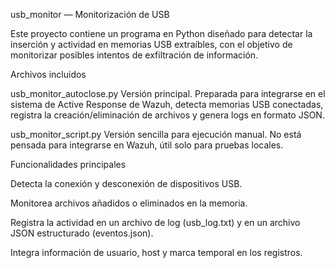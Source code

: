 usb_monitor — Monitorización de USB

Este proyecto contiene un programa en Python diseñado para detectar la inserción y actividad en memorias USB extraíbles, con el objetivo de monitorizar posibles intentos de exfiltración de información.

Archivos incluidos

usb_monitor_autoclose.py
Versión principal. Preparada para integrarse en el sistema de Active Response de Wazuh, detecta memorias USB conectadas, registra la creación/eliminación de archivos y genera logs en formato JSON.

usb_monitor_script.py
Versión sencilla para ejecución manual. No está pensada para integrarse en Wazuh, útil solo para pruebas locales.

Funcionalidades principales

Detecta la conexión y desconexión de dispositivos USB.

Monitorea archivos añadidos o eliminados en la memoria.

Registra la actividad en un archivo de log (usb_log.txt) y en un archivo JSON estructurado (eventos.json).

Integra información de usuario, host y marca temporal en los registros. 

